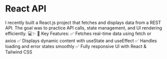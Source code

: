 # React API

I recently built a React.js project that fetches and displays data from a REST API. The goal was to practice API calls, state management, and UI rendering efficiently. 💻✨
🔹 Key Features:
✅ Fetches real-time data using fetch or axios
✅ Displays dynamic content with useState and useEffect
✅ Handles loading and error states smoothly
✅ Fully responsive UI with React & Tailwind CSS
